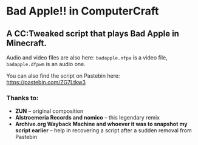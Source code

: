 # Bad Apple!! in ComputerCraft

## A CC:Tweaked script that plays Bad Apple in Minecraft.

Audio and video files are also here: `badapple.nfpa` is a video file, `badapple.dfpwm` is an audio one.

You can also find the script on Pastebin here: <https://pastebin.com/ZG7Ltkw3>

### Thanks to:

- **ZUN** – original composition
- **Alstroemeria Records and nomico** – this legendary remix
- **Archive.org Wayback Machine and whoever it was to snapshot my script earlier** – help in recovering a script after a sudden removal from Pastebin
